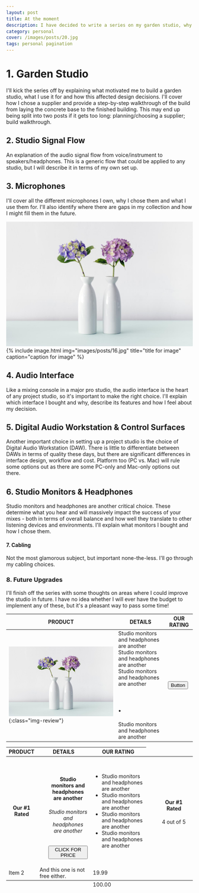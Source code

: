 ```yaml
---
layout: post
title: At the moment
description: I have decided to write a series on my garden studio, why I decided to build it, the gear I selected and how I use it. Here is a quick overview of my plans for this series
category: personal
cover: /images/posts/20.jpg
tags: personal pagination
---
```

# 1. Garden Studio
I'll kick the series off by explaining what motivated me to build a garden studio, what I use it for and how this affected design decisions. I'll cover how I chose a supplier and provide a step-by-step walkthrough of the build from laying the concrete base to the finished building. This may end up being split into two posts if it gets too long: planning/choosing a supplier; build walkthrough.


## 2. Studio Signal Flow
An explanation of the audio signal flow from voice/instrument to speakers/headphones. This is a generic flow that could be applied to any studio, but I will describe it in terms of my own set up.


## 3. Microphones
I'll cover all the different microphones I own, why I chose them and what I use them for. I'll also identify where there are gaps in my collection and how I might fill them in the future.

![My helpful screenshot](images/posts/16.jpg)
{% include image.html
            img="images/posts/16.jpg"
            title="title for image"
            caption="caption for image" %}

## 4. Audio Interface
Like a mixing console in a major pro studio, the audio interface is the heart of any project studio, so it's important to make the right choice. I'll explain which interface I bought and why, describe its features and how I feel about my decision.


## 5. Digital Audio Workstation & Control Surfaces
Another important choice in setting up a project studio is the choice of Digital Audio Workstation (DAW). There is little to differentiate between DAWs in terms of quality these days, but there are significant differences in interface design, workflow and cost. Platform too (PC vs. Mac) will rule some options out as there are some PC-only and Mac-only options out there.  


## 6. Studio Monitors & Headphones
Studio monitors and headphones are another critical choice. These determine what you hear and will massively impact the success of your mixes - both in terms of overall balance and how well they translate to other listening devices and environments. I'll explain what monitors I bought and how I chose them. 


#### 7. Cabling
Not the most glamorous subject, but important none-the-less. I'll go through my cabling choices.


### 8. Future Upgrades
I'll finish off the series with some thoughts on areas where I could improve the studio in future. I have no idea whether I will ever have the budget to implement any of these, but it's a pleasant way to pass some time!


| PRODUCT | DETAILS | OUR RATING |
|-------|--------|---------|
| ![My helpful screenshot](images/posts/16.jpg){:class="img-review"} | Studio monitors and headphones are another <br/> Studio monitors and headphones are another <br/> Studio monitors and headphones are another <br/><h1>.</h1> Studio monitors and headphones are another <br/> | <button class='c-btn c-btn--active'>Button</button> |


<div >
	<table >
			<thead>
				<tr >
					<th style="text-align: center;">PRODUCT</th>
					<th style="text-align: center;">DETAILS</th>
					<th style="text-align: center;">OUR RATING</th>
				</tr>
			</thead>
		        <tbody>
				<tr>
					<td class="tab-hid">
						<h4 style="text-align: center;"> Our #1 Rated</h4>
					</td>
					<td width="32%">	
						<ol style="list-style: none;">
						<li> <img src="{{ "/images/posts/16.jpg" | absolute_url }}" alt="" /></li>
						<li style="text-align: center;"><H4>Studio monitors and headphones are another</H4></li>
						<li style="text-align: center;"><H6>Studio monitors and headphones are another</H6></li>
						<li style="text-align: center;"><button class='c-btn c-btn--active'>CLICK FOR PRICE</button></li>
						</ol>
					</td>
					<td width="35%">
						<ul >
						<li> Studio monitors and headphones are another</li>
						<li>Studio monitors and headphones are another </li>
						<li> Studio monitors and headphones are another</li>
						<li> Studio monitors and headphones are another</li>
						</ul>
					</td>
					<td width="33%">	
						<ul style="list-style: none;">
						<li style="text-align: center;"> <H4> Our #1 Rated </H4></li>
						<li style="text-align: center;"> 
							<span class="fa fa-star checked"></span>
						      	<span class="fa fa-star checked"></span>
							<span class="fa fa-star checked"></span>
							<span class="fa fa-star checked"></span>
							<span class="fa fa-star"></span>
						</li>
						<li style="text-align: center;"> 4 out of 5</li>
						</ul>
					</td>
				</tr>
				<tr>
					<td>Item 2</td>
					<td>And this one is not free either.</td>
					<td>19.99</td>
				</tr>
		  </tbody>
			<tfoot>
				<tr>
					<td colspan="2"></td>
					<td>100.00</td>
				</tr>
			</tfoot>
		</table>
	</div>
